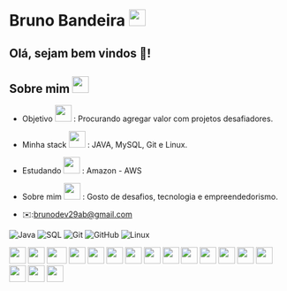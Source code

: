 # Bruno Bandeira  <img src="https://cultofthepartyparrot.com/parrots/hd/brazilianfanparrot.gif" width="30" height="30"/>

 ## Olá, sejam bem vindos 👋!
 
 
  ## Sobre mim  <img src="https://cultofthepartyparrot.com/parrots/dabparrot.gif" width="30" height="30"/>
  
 * Objetivo     <img src="https://cultofthepartyparrot.com/parrots/hd/dealwithitparrot.gif" width="30" height="30"/>
: Procurando agregar valor com projetos desafiadores.
 
 * Minha stack   <img src="https://cultofthepartyparrot.com/parrots/hd/dealwithitparrot.gif" width="30" height="30"/>
 : JAVA, MySQL, Git e Linux.
  
 * Estudando     <img src="https://cultofthepartyparrot.com/parrots/hd/dealwithitparrot.gif" width="30" height="30"/>
 : Amazon - AWS
  
 * Sobre mim   <img src="https://cultofthepartyparrot.com/parrots/hd/dealwithitparrot.gif" width="30" height="30"/>
 : Gosto de desafios, tecnologia e empreendedorismo.
 
 * ✉️:brunodev29ab@gmail.com
 
![Java](https://img.shields.io/badge/-Java-000000?style=flat&logo=Java&logoColor=FF0000)
![SQL](https://img.shields.io/badge/-SQL-000000?style=flat&logo=MySQL)
![Git](https://img.shields.io/badge/-Git-000000?style=flat&logo=git&logoColor=F05032)
![GitHub](https://img.shields.io/badge/-GitHub-000000?style=flat&logo=github&logoColor=FFFFFF)
![Linux](https://img.shields.io/badge/-Linux-000000?style=flat&logo=linux&logoColor=FFFF00)





 
 
<div>
    <img src="https://cultofthepartyparrot.com/parrots/hd/githubparrot.gif" width="30" height="30"/>
    <img src="https://cultofthepartyparrot.com/flags/hd/indiaparrot.gif" width="30" height="30"/>
    <img src="https://cultofthepartyparrot.com/parrots/asyncparrot.gif" width="36" height="30"/>
    <img src="https://cultofthepartyparrot.com/parrots/exceptionallyfastparrot.gif" width="30" height="30"/>
    <img src="https://cultofthepartyparrot.com/parrots/hd/sithparrot.gif" width="30" height="30"/>
    <img src="https://cultofthepartyparrot.com/parrots/hd/jediparrot.gif" width="30" height="30"/>
    <img src="https://cultofthepartyparrot.com/parrots/hd/moonwalkingparrot.gif" width="30" height="30"/>
    <img src="https://cultofthepartyparrot.com/parrots/hd/stableparrot.gif" width="30" height="30"/>
    <img src="https://cultofthepartyparrot.com/parrots/hd/scienceparrot.gif" width="30" height="30"/>
    <img src="https://cultofthepartyparrot.com/parrots/hd/pirateparrot.gif" width="30" height="30"/>
    <img src="https://cultofthepartyparrot.com/parrots/hd/footballparrot.gif" width="30" height="30"/>
    <img src="https://cultofthepartyparrot.com/parrots/hd/illuminatiparrot.gif" width="30" height="30"/>
    <img src="https://cultofthepartyparrot.com/parrots/hd/hypnoparrotdark.gif" width="30" height="30"/>
    <img src="https://cultofthepartyparrot.com/parrots/hd/mustacheparrot.gif" width="30" height="30"/>
    <img src="https://cultofthepartyparrot.com/parrots/hd/angelparrot.gif" width="30" height="30"/>
    <img src="https://cultofthepartyparrot.com/guests/hd/partykeanu.gif" width="30" height="30"/>
    <img src="https://cultofthepartyparrot.com/parrots/hd/pokeparrot.gif" width="30" height="30"/>
</div>

            
 
   
  
